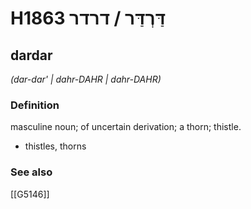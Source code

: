 # H1863 דַּרְדַּר / דרדר

## dardar

_(dar-dar' | dahr-DAHR | dahr-DAHR)_

### Definition

masculine noun; of uncertain derivation; a thorn; thistle.

- thistles, thorns
### See also

[[G5146]]

